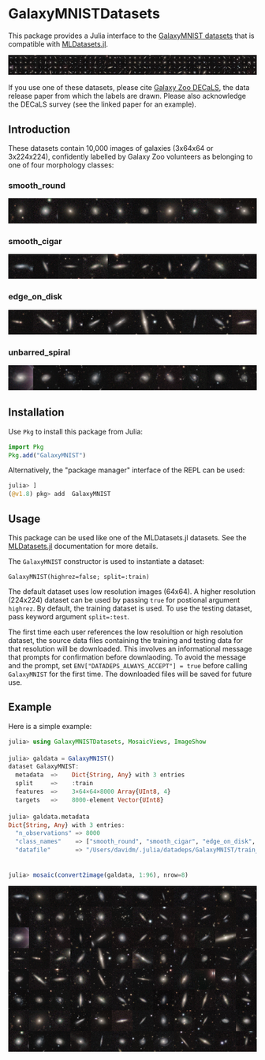 # GalaxyMNISTDatasets

This package provides a Julia interface to the [GalaxyMNIST datasets](
https://github.com/mwalmsley/galaxy_mnist) that is compatible with
[MLDatasets.jl](https://juliaml.github.io/MLDatasets.jl/stable/).

![image](docs/images/mosaic200.png)

If you use one of these datasets, please cite [Galaxy Zoo
DECaLS](https://ui.adsabs.harvard.edu/abs/2022MNRAS.509.3966W/abstract),
the data release paper from which the labels are drawn. Please also
acknowledge the DECaLS survey (see the linked paper for an example).

## Introduction

These datasets contain 10,000 images of galaxies (3x64x64 or 3x224x224),
confidently labelled by Galaxy Zoo volunteers as belonging to one of four
morphology classes:

### smooth_round
![image](docs/images/smooth_round.png)

### smooth_cigar

![image](docs/images/smooth_cigar.png)

### edge_on_disk

![image](docs/images/edge_on_disk.png)

### unbarred_spiral

![image](docs/images/unbarred_spiral.png)

## Installation

Use `Pkg` to install this package from Julia:

```julia
import Pkg
Pkg.add("GalaxyMNIST")
```

Alternatively, the "package manager" interface of the REPL can be used:

```julia
julia> ]
(@v1.8) pkg> add  GalaxyMNIST
```

## Usage

This package can be used like one of the MLDatasets.jl datasets.  See the
[MLDatasets.jl](https://juliaml.github.io/MLDatasets.jl/stable/) documentation
for more details.

The `GalaxyMNIST` constructor is used to instantiate a dataset:

    GalaxyMNIST(highrez=false; split=:train)

The default dataset uses low resolution images (64x64).  A higher resolution
(224x224) dataset can be used by passing `true` for postional argument
`highrez`.  By default, the training dataset is used.  To use the testing
dataset, pass keyword argument `split=:test`.

The first time each user references the low resolultion or high resolution
dataset, the source data files containing the training and testing data for that
resolution will be downloaded.  This involves an informational message that
prompts for confirmation before downlaoding.  To avoid the message and the
prompt, set `ENV["DATADEPS_ALWAYS_ACCEPT"] = true` before calling `GalaxyMNIST`
for the first time.  The downloaded files will be saved for future use.

## Example

Here is a simple example:

```julia
julia> using GalaxyMNISTDatasets, MosaicViews, ImageShow

julia> galdata = GalaxyMNIST()
dataset GalaxyMNIST:
  metadata  =>    Dict{String, Any} with 3 entries
  split     =>    :train
  features  =>    3×64×64×8000 Array{UInt8, 4}
  targets   =>    8000-element Vector{UInt8}
 
julia> galdata.metadata
Dict{String, Any} with 3 entries:
  "n_observations" => 8000
  "class_names"    => ["smooth_round", "smooth_cigar", "edge_on_disk", "unbarred_spiral"]
  "datafile"       => "/Users/davidm/.julia/datadeps/GalaxyMNIST/train_dataset.hdf5"


julia> mosaic(convert2image(galdata, 1:96), nrow=8)
```

![image](docs/images/mosaic96.png)
